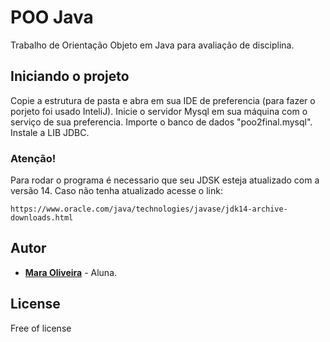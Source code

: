 # POO Java
Trabalho de Orientação Objeto em Java para avaliação de disciplina.

## Iniciando o projeto

Copie a estrutura de pasta e abra em sua IDE de preferencia (para fazer o porjeto foi usado InteliJ).
Inicie o servidor Mysql em sua máquina com o serviço de sua preferencia.
Importe o banco de dados "poo2final.mysql".
Instale a LIB JDBC.

### Atenção!

Para rodar o programa é necessario que seu JDSK esteja atualizado com a versão 14.
Caso não tenha atualizado acesse o link:

```
https://www.oracle.com/java/technologies/javase/jdk14-archive-downloads.html
```


## Autor

* [**Mara Oliveira**](https://www.linkedin.com/in/maradelynie/) - Aluna.

## License

Free of license

